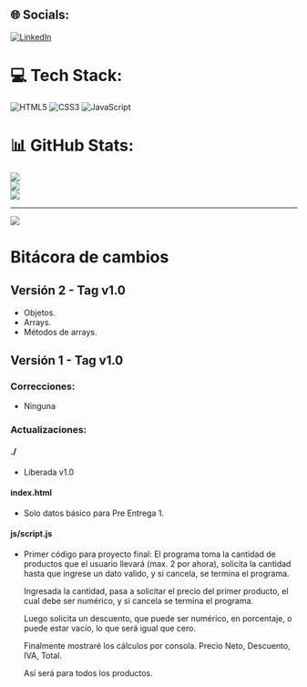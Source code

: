 
## 🌐 Socials:
[![LinkedIn](https://img.shields.io/badge/LinkedIn-%230077B5.svg?logo=linkedin&logoColor=white)](https://linkedin.com/in/https://www.linkedin.com/in/dubar/) 

# 💻 Tech Stack:
![HTML5](https://img.shields.io/badge/html5-%23E34F26.svg?style=for-the-badge&logo=html5&logoColor=white) ![CSS3](https://img.shields.io/badge/css3-%231572B6.svg?style=for-the-badge&logo=css3&logoColor=white) ![JavaScript](https://img.shields.io/badge/javascript-%23323330.svg?style=for-the-badge&logo=javascript&logoColor=%23F7DF1E)
# 📊 GitHub Stats:
![](https://github-readme-stats.vercel.app/api?username=Nuc134rB0t&theme=dark&hide_border=false&include_all_commits=false&count_private=false)<br/>
![](https://github-readme-streak-stats.herokuapp.com/?user=Nuc134rB0t&theme=dark&hide_border=false)<br/>
![](https://github-readme-stats.vercel.app/api/top-langs/?username=Nuc134rB0t&theme=dark&hide_border=false&include_all_commits=false&count_private=false&layout=compact)

---
[![](https://visitcount.itsvg.in/api?id=Nuc134rB0t&icon=0&color=0)](https://visitcount.itsvg.in)

<!-- Proudly created with GPRM ( https://gprm.itsvg.in ) -->



# Bitácora de cambios #

## Versión 2 - Tag v1.0 ##
- Objetos.
- Arrays.
- Métodos de arrays.


## Versión 1 - Tag v1.0 ##

### Correcciones:
- Ninguna

### Actualizaciones:

#### ./
- Liberada v1.0

#### index.html
- Solo datos básico para Pre Entrega 1.

#### js/script.js
- Primer código para proyecto final:
    El programa toma la cantidad de productos que el usuario llevará (max. 2 por ahora), solicita la cantidad hasta que ingrese un dato valido, y si cancela, se termina el programa.

    Ingresada la cantidad, pasa a solicitar el precio del primer producto, el cual debe ser numérico, y si cancela se termina el programa.

    Luego solicita un descuento, que puede ser numérico, en porcentaje, o puede estar vacío, lo que será igual que cero.

    Finalmente mostraré los cálculos por consola. Precio Neto, Descuento, IVA, Total.

    Así será para todos los productos.
